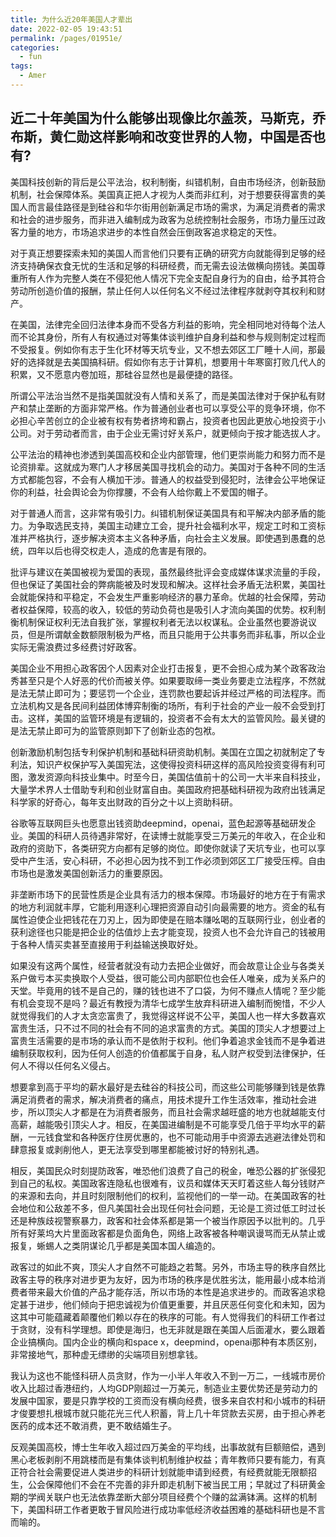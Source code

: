 ```yaml
---
title: 为什么近20年美国人才辈出
date: 2022-02-05 19:43:51
permalink: /pages/01951e/
categories:
  - fun
tags:
  - Amer
---
```

## 近二十年美国为什么能够出现像比尔盖茨，马斯克，乔布斯，黄仁勋这样影响和改变世界的人物，中国是否也有?

美国科技创新的背后是公平法治，权利制衡，纠错机制，自由市场经济，创新鼓励机制，社会保障体系。美国真正把人才视为人类而非红利，对于想要获得富贵的美国人而言最佳路径是到硅谷和华尔街用创新满足市场的需求，为满足消费者的需求和社会的进步服务，而非进入编制成为政客为总统控制社会服务，市场力量压过政客力量的地方，市场追求进步的本性自然会压倒政客追求稳定的天性。

对于真正想要探索未知的美国人而言他们只要有正确的研究方向就能得到足够的经济支持确保衣食无忧的生活和足够的科研经费，而无需去设法做横向捞钱。美国尊重所有人作为完整人类在不侵犯他人情况下完全支配自身行为的自由，给予其符合劳动所创造价值的报酬，禁止任何人以任何名义不经过法律程序就剥夺其权利和财产。

在美国，法律完全回归法律本身而不受各方利益的影响，完全相同地对待每个法人而不论其身份，所有人有权通过对等集体谈判维护自身利益和参与规则制定过程而不受报复。例如你有志于生化环材等天坑专业，又不想去郊区工厂睡十人间，那最好的选择就是去美国搞科研。假如你有志于计算机，想要用十年寒窗打败几代人的积累，又不愿意内卷加班，那硅谷显然也是最便捷的路径。

所谓公平法治当然不是指美国就没有人情和关系了，而是美国法律对于保护私有财产和禁止垄断的方面非常严格。作为普通创业者也可以享受公平的竞争环境，你不必担心辛苦创立的企业被有权有势者挤垮和霸占，投资者也因此更放心地投资于小公司。对于劳动者而言，由于企业无需讨好关系户，就更倾向于按才能选拔人才。

公平法治的精神也渗透到美国高校和企业内部管理，他们更崇尚能力和努力而不是论资排辈。这就成为寒门人才移居美国寻找机会的动力。美国对于各种不同的生活方式都能包容，不会有人横加干涉。普通人的权益受到侵犯时，法律会公平地保证你的利益，社会舆论会为你撑腰，不会有人给你戴上不爱国的帽子。

对于普通人而言，这非常有吸引力。纠错机制保证美国具有和平解决内部矛盾的能力。为争取选民支持，美国主动建立工会，提升社会福利水平，规定工时和工资标准并严格执行，逐步解决资本主义各种矛盾，向社会主义发展。即使遇到愚蠢的总统，四年以后也得交权走人，造成的危害是有限的。

批评与建议在美国被视为爱国的表现，虽然最终批评会变成媒体谋求流量的手段，但也保证了美国社会的弊病能被及时发现和解决。这样社会矛盾无法积累，美国社会就能保持和平稳定，不会发生严重影响经济的暴力革命。优越的社会保障，劳动者权益保障，较高的收入，较低的劳动负荷也是吸引人才流向美国的优势。权利制衡机制保证权利无法自我扩张，掌握权利者无法以权谋私。企业虽然也要游说议员，但是所谓献金数额限制极为严格，而且只能用于公共事务而非私事，所以企业实际无需浪费过多经费讨好政客。

美国企业不用担心政客因个人因素对企业打击报复，更不会担心成为某个政客政治秀甚至只是个人好恶的代价而被关停。如果要取缔一类业务要走立法程序，不然就是法无禁止即可为；要惩罚一个企业，连罚款也要起诉并经过严格的司法程序。而立法机构又是各民间利益团体博弈制衡的场所，有利于社会的产业一般不会受到打击。这样，美国的监管环境是有逻辑的，投资者不会有太大的监管风险。最关键的是法无禁止即可为的监管原则卸下了创新业态的包袱。

创新激励机制包括专利保护机制和基础科研资助机制。美国在立国之初就制定了专利法，知识产权保护写入美国宪法，这使得投资科研这样的高风险投资变得有利可图，激发资源向科技业集中。时至今日，美国估值前十的公司一大半来自科技业，大量学术界人士借助专利和创业财富自由。美国政府把基础科研视为政府出钱满足科学家的好奇心，每年支出财政的百分之十以上资助科研。

谷歌等互联网巨头也愿意出钱资助deepmind，openai，蓝色起源等基础研发企业。美国的科研人员待遇非常好，在读博士就能享受三万美元的年收入，在企业和政府的资助下，各类研究方向都有足够的岗位。即使你就读了天坑专业，也可以享受中产生活，安心科研，不必担心因为找不到工作必须到郊区工厂接受压榨。自由市场也是激发美国创新活力的重要原因。

非垄断市场下的民营性质是企业具有活力的根本保障。市场最好的地方在于有需求的地方利润就丰厚，它能利用逐利心理把资源自动引向最需要的地方。资金的私有属性迫使企业把钱花在刀刃上，因为即使是在赔本赚吆喝的互联网行业，创业者的获利途径也只能是把企业的估值炒上去才能变现，投资人也不会允许自己的钱被用于各种人情买卖甚至直接用于利益输送换取好处。

如果没有这两个属性，经营者就没有动力去把企业做好，而会故意让企业与各类关系户做亏本买卖换取个人受益，很可能公司内部职位也会任人唯亲，成为关系户的天堂。毕竟用的钱不是自己的，赚的钱也进不了口袋，为何不赚点人情呢？至少能有机会变现不是吗？最近有教授为清华七成学生放弃科研进入编制而惋惜，不少人就觉得我们的人才太贪恋富贵了，我觉得这样说不公平，美国人也一样大多数喜欢富贵生活，只不过不同的社会有不同的追求富贵的方式。美国的顶尖人才想要过上富贵生活需要的是市场的承认而不是依附于权利。他们争着追求金钱而不是争着进编制获取权利，因为任何人创造的价值都属于自身，私人财产权受到法律保护，任何人不得以任何名义侵占。

想要拿到高于平均的薪水最好是去硅谷的科技公司，而这些公司能够赚到钱是依靠满足消费者的需求，解决消费者的痛点，用技术提升工作生活效率，推动社会进步，所以顶尖人才都是在为消费者服务，而且社会需求越旺盛的地方也就越能支付高薪，越能吸引顶尖人才。相反，在美国进编制是不可能享受几倍于平均水平的薪酬，一元钱食堂和各种医疗住房优惠的，也不可能动用手中资源去逃避法律处罚和肆意报复或剥削他人，更无法享受到哪里都能被讨好的特别礼遇。

相反，美国民众时刻提防政客，唯恐他们浪费了自己的税金，唯恐公器的扩张侵犯到自己的私权。美国政客连隐私也很难有，议员和媒体天天盯着这些人每分钱财产的来源和去向，并且时刻限制他们的权利，监视他们的一举一动。在美国政客的社会地位和公敌差不多，但凡美国社会出现任何社会问题，无论是工资过低工时过长还是种族歧视警察暴力，政客和社会体系都是第一个被当作原因予以批判的。几乎所有好莱坞大片里面政客都是负面角色，网络上政客被各种嘲讽谩骂而无从禁止或报复，蜥蜴人之类阴谋论几乎都是美国本国人编造的。

政客过的如此不爽，顶尖人才自然不可能趋之若鹜。另外，市场主导的秩序自然比政客主导的秩序对进步更为友好，因为市场的秩序是优胜劣汰，能用最小成本给消费者带来最大价值的产品才能存活，所以市场的本性是追求进步的。而政客追求稳定甚于进步，他们倾向于把忠诚视为价值更重要，并且厌恶任何变化和未知，因为这其中可能蕴藏着颠覆他们赖以存在的秩序的可能。有人觉得我们的科研工作者过于贪财，没有科学理想。即使是海归，也无非就是跟在美国人后面灌水，要么跟着企业搞横向。国内企业的横向和space x，deepmind，openai那种有本质区别，非常接地气，那种虚无缥缈的尖端项目别想拿钱。

我认为这也不能怪科研人员贪财，作为一小半人年收入不到一万二，一线城市房价收入比超过香港纽约，人均GDP刚超过一万美元，制造业主要优势还是劳动力的发展中国家，要是只靠学校的工资而没有横向经费，很多来自农村和小城市的科研才俊要想扎根城市就只能花光三代人积蓄，背上几十年贷款去买房，由于担心养老医药的成本还不敢消费，更不敢结婚生子。

反观美国高校，博士生年收入超过四万美金的平均线，出事故就有巨额赔偿，遇到黑心老板剥削不用跳楼而是有集体谈判机制维护权益；青年教师只要有能力，有真正符合社会需要促进人类进步的科研计划就能申请到经费，有经费就能无限额招生，公会保障他们不会在不完善的非升即走机制下被当民工用；早就过了科研黄金期的学阀关联户也无法依靠垄断大部分项目经费个个赚的盆满钵满。这样的机制下，美国科研工作者更敢于冒风险进行成功率低经济收益困难的基础科研也是不言而喻的。